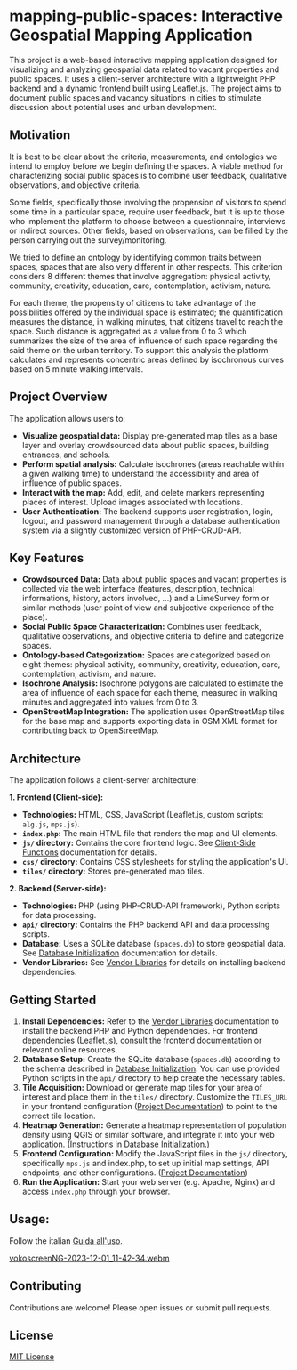 # mapping-public-spaces: Interactive Geospatial Mapping Application

This project is a web-based interactive mapping application designed for visualizing and analyzing geospatial data related to vacant properties and public spaces. It uses a client-server architecture with a lightweight PHP backend and a dynamic frontend built using Leaflet.js.  The project aims to document public spaces and vacancy situations in cities to stimulate discussion about potential uses and urban development.

## Motivation

It is best to be clear about the criteria, measurements, and ontologies we intend to employ before we begin defining the spaces.
A viable method for characterizing social public spaces is to combine user feedback, qualitative observations, and objective criteria.

Some fields, specifically those involving the propension of visitors to spend some time in a particular space, require user feedback, but it is up to those who implement the platform to choose between a questionnaire, interviews or indirect sources.
Other fields, based on observations, can be filled by the person carrying out the survey/monitoring.

We tried to define an ontology by identifying common traits between spaces, spaces that are also very different in other respects. 
This criterion considers 8 different themes that involve aggregation: physical activity, community, creativity, education, care, contemplation, activism, nature.

For each theme, the propensity of citizens to take advantage of the possibilities offered by the individual space is estimated;
the quantification measures the distance, in walking minutes, that citizens travel to reach the space.
Such distance is aggregated as a value from 0 to 3 which summarizes the size of the area of influence of such space regarding the said theme on the urban territory.
To support this analysis the platform calculates and represents concentric areas defined by isochronous curves based on 5 minute walking intervals.

## Project Overview

The application allows users to:

* **Visualize geospatial data:** Display pre-generated map tiles as a base layer and overlay crowdsourced data about public spaces, building entrances, and schools.
* **Perform spatial analysis:**  Calculate isochrones (areas reachable within a given walking time) to understand the accessibility and area of influence of public spaces.
* **Interact with the map:** Add, edit, and delete markers representing places of interest. Upload images associated with locations.
* **User Authentication:**  The backend supports user registration, login, logout, and password management through a database authentication system via a slightly customized version of PHP-CRUD-API.

## Key Features

* **Crowdsourced Data:** Data about public spaces and vacant properties is collected via the web interface (features, description, technical informations, history, actors involved, ...) and a LimeSurvey form or similar methods (user point of view and subjective experience of the place).
* **Social Public Space Characterization:** Combines user feedback, qualitative observations, and objective criteria to define and categorize spaces.
* **Ontology-based Categorization:** Spaces are categorized based on eight themes: physical activity, community, creativity, education, care, contemplation, activism, and nature.
* **Isochrone Analysis:**  Isochrone polygons are calculated to estimate the area of influence of each space for each theme, measured in walking minutes and aggregated into values from 0 to 3.
* **OpenStreetMap Integration:** The application uses OpenStreetMap tiles for the base map and supports exporting data in OSM XML format for contributing back to OpenStreetMap.

## Architecture

The application follows a client-server architecture:

**1. Frontend (Client-side):**

* **Technologies:** HTML, CSS, JavaScript (Leaflet.js, custom scripts: `alg.js`, `mps.js`).
* **`index.php`:** The main HTML file that renders the map and UI elements.
* **`js/` directory:** Contains the core frontend logic.  See [Client-Side Functions](docs/client%20side%20functions.md) documentation for details.
* **`css/` directory:** Contains CSS stylesheets for styling the application's UI.
* **`tiles/` directory:** Stores pre-generated map tiles.


**2. Backend (Server-side):**

* **Technologies:** PHP (using PHP-CRUD-API framework), Python scripts for data processing.
* **`api/` directory:** Contains the PHP backend API and data processing scripts.
* **Database:** Uses a SQLite database (`spaces.db`) to store geospatial data. See [Database Initialization](docs/Database%20initialization.md) documentation for details.
* **Vendor Libraries:** See [Vendor Libraries](docs/vendor.md) for details on installing backend dependencies.


## Getting Started

1. **Install Dependencies:** Refer to the [Vendor Libraries](docs/vendor.md) documentation to install the backend PHP and Python dependencies. For frontend dependencies (Leaflet.js), consult the frontend documentation or relevant online resources.
2. **Database Setup:** Create the SQLite database (`spaces.db`) according to the schema described in [Database Initialization](docs/Database%20initialization.md). You can use provided Python scripts in the `api/` directory to help create the necessary tables.
3. **Tile Acquisition:** Download or generate map tiles for your area of interest and place them in the `tiles/` directory. Customize the `TILES_URL` in your frontend configuration ([Project Documentation](docs/Project%20Documentation.md)) to point to the correct tile location.
4. **Heatmap Generation:**  Generate a heatmap representation of population density using QGIS or similar software, and integrate it into your web application.  (Instructions in [Database Initialization](docs/Database%20initialization.md).)
5. **Frontend Configuration:** Modify the JavaScript files in the `js/` directory, specifically `mps.js` and index.php, to set up initial map settings, API endpoints, and other configurations. ([Project Documentation](docs/Project%20Documentation.md))
6. **Run the Application:** Start your web server (e.g. Apache, Nginx) and access `index.php` through your browser.

## Usage:

Follow the italian [Guida all'uso](docs/guida%20uso.md).

[vokoscreenNG-2023-12-01_11-42-34.webm](https://github.com/Collaboratorio-Alba/mapping-public-spaces/assets/6873524/d33f5496-6b38-429c-8b80-8528ca0e868e)

## Contributing

Contributions are welcome! Please open issues or submit pull requests.

## License

[MIT License](LICENSE)
